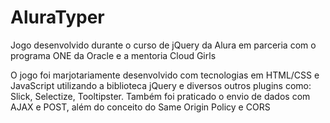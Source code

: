 # AluraTyper
Jogo desenvolvido durante o curso de jQuery da Alura em parceria com o programa ONE da Oracle e a mentoria Cloud Girls 

O jogo foi marjotariamente desenvolvido com tecnologias em HTML/CSS e JavaScript utilizando a biblioteca jQuery e diversos outros plugins como: Slick, Selectize, Tooltipster.
Também foi praticado o envio de dados com AJAX e POST, além do conceito do Same Origin Policy e CORS
